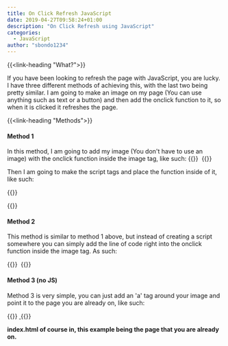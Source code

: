 ```yaml
---
title: On Click Refresh JavaScript
date: 2019-04-27T09:58:24+01:00
description: "On Click Refresh using JavaScript"
categories:
  - JavaScript
author: "sbondo1234"
---
```


{{<link-heading "What?">}}

If you have been looking to refresh the page with JavaScript, you are lucky. I have three different methods of achieving this, with the last two being pretty similar. I am going to make an image on my page (You can use anything such as text or a button) and then add the onclick function to it, so when it is clicked it refreshes the page.

{{<link-heading "Methods">}}

#### Method 1
In this method, I am going to add my image (You don't have to use an image) with the onclick function inside the image tag, like such:
{{<highlight HTML>}}
<img src="img/reset.png" alt="" onclick="clkRefresh()">
{{</highlight>}}

Then I am going to make the script tags and place the function inside of it, like such:

{{<highlight HTML>}}
<script>
  function clkRefresh() {
    document.location.reload()
  }
</script>
{{</highlight>}}

#### Method 2
This method is similar to method 1 above, but instead of creating a script somewhere you can simply add the line of code right into the onclick function inside the image tag. As such:

{{<highlight HTML>}}
<img src="img/reset.png" alt="" onclick="document.location.reload()">
{{</highlight>}}

#### Method 3 (no JS)
Method 3 is very simple, you can just add an 'a' tag around your image and point it to the page you are already on, like such:

{{<highlight HTML>}}
<a href="index.html">
  <img src="img/reset.png" alt="">
</a>
{{</highlight>}}

**index.html of course in, this example being the page that you are already on.**
